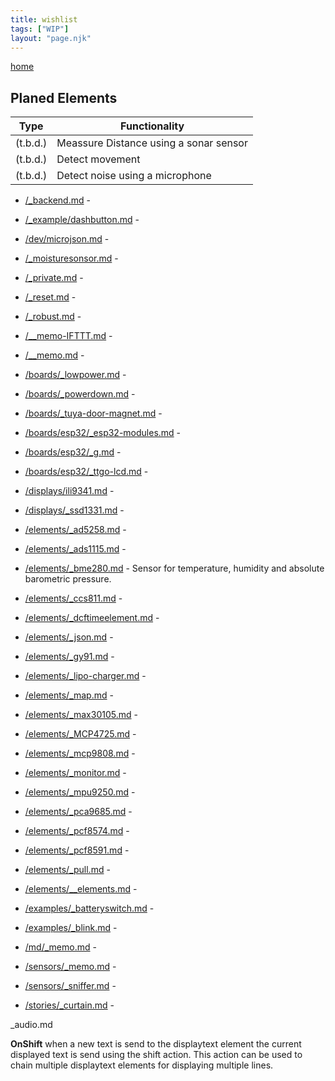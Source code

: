```yaml
---
title: wishlist
tags: ["WIP"]
layout: "page.njk"
---
```


[home](/index.md)

## Planed Elements

| Type           | Functionality                                                                                |
| -------------- | -------------------------------------------------------------------------------------------- |
| (t.b.d.)       | Meassure Distance using a sonar sensor                                                       |
| (t.b.d.)       | Detect movement                                                                              |
| (t.b.d.)       | Detect noise using a microphone                                                              |


* [/_backend.md](/dev/_backend.md) -
* [/_example/dashbutton.md](/_examples/dashbutton.md) -
* [/dev/microjson.md](/dev/microjson.md) -
* [/_moisturesonsor.md](/_moisturesonsor.md) -
* [/_private.md](/_private.md) -
* [/_reset.md](/_reset.md) -
* [/_robust.md](/_robust.md) -
* [/__memo-IFTTT.md](/__memo-IFTTT.md) -
* [/__memo.md](/__memo.md) -
* [/boards/_lowpower.md](/boards/_lowpower.md) -
* [/boards/_powerdown.md](/boards/_powerdown.md) -
* [/boards/_tuya-door-magnet.md](/boards/_tuya-door-magnet.md) -
* [/boards/esp32/_esp32-modules.md](/boards/esp32/_esp32-modules.md) -
* [/boards/esp32/_g.md](/boards/esp32/_g.md) -
* [/boards/esp32/_ttgo-lcd.md](/boards/esp32/_ttgo-lcd.md) -
* [/displays/ili9341.md](/elements/displays/ili9341.md) -
* [/displays/_ssd1331.md](/elements/displays/_ssd1331.md) -
* [/elements/_ad5258.md](/elements/_ad5258.md) -
* [/elements/_ads1115.md](/elements/_ads1115.md) -
* [/elements/_bme280.md](/elements/_bme280.md) - Sensor for temperature, humidity and absolute barometric pressure.
* [/elements/_ccs811.md](/elements/_ccs811.md) -
* [/elements/_dcftimeelement.md](/elements/_dcftimeelement.md) -

* [/elements/_json.md](/elements/_json.md) -

* [/elements/_gy91.md](/elements/_gy91.md) -
* [/elements/_lipo-charger.md](/elements/_lipo-charger.md) -
* [/elements/_map.md](/elements/_map.md) -
* [/elements/_max30105.md](/elements/_max30105.md) -
* [/elements/_MCP4725.md](/elements/_MCP4725.md) -
* [/elements/_mcp9808.md](/elements/_mcp9808.md) -
* [/elements/_monitor.md](/elements/_monitor.md) -
* [/elements/_mpu9250.md](/elements/_mpu9250.md) -
* [/elements/_pca9685.md](/elements/_pca9685.md) -
* [/elements/_pcf8574.md](/elements/_pcf8574.md) -
* [/elements/_pcf8591.md](/elements/_pcf8591.md) -
* [/elements/_pull.md](/elements/_pull.md) -
* [/elements/__elements.md](/elements/__elements.md) -
* [/examples/_batteryswitch.md](/examples/_batteryswitch.md) -
* [/examples/_blink.md](/examples/_blink.md) -
* [/md/_memo.md](/md/_memo.md) -
* [/sensors/_memo.md](/sensors/_memo.md) -
* [/sensors/_sniffer.md](/sensors/_sniffer.md) -
* [/stories/_curtain.md](/stories/_curtain.md) -

_audio.md

**OnShift** when a new text is send to the displaytext element the current displayed text is send using the shift action.
This action can be used to chain multiple displaytext elements for displaying multiple lines.
